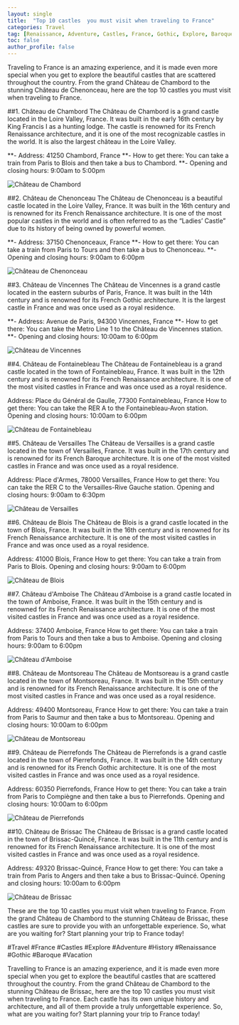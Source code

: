 ```yaml
---
layout: single
title:  "Top 10 castles  you must visit when traveling to France"
categories: Travel
tag: [Renaissance, Adventure, Castles, France, Gothic, Explore, Baroque, TopCastlesYouMustVisitWhenTravelingToFrance, Travel, Vacation, History]
toc: false
author_profile: false
---
```

Traveling to France is an amazing experience, and it is made even more special when you get to explore the beautiful castles that are scattered throughout the country. From the grand Château de Chambord to the stunning Château de Chenonceau, here are the top 10 castles you must visit when traveling to France. 

##1. Château de Chambord 
The Château de Chambord is a grand castle located in the Loire Valley, France. It was built in the early 16th century by King Francis I as a hunting lodge. The castle is renowned for its French Renaissance architecture, and it is one of the most recognizable castles in the world. It is also the largest château in the Loire Valley. 

**- Address: 41250 Chambord, France 
**- How to get there: You can take a train from Paris to Blois and then take a bus to Chambord. 
**- Opening and closing hours: 9:00am to 5:00pm 

![Château de Chambord](https://upload.wikimedia.org/wikipedia/commons/thumb/2/2b/Ch%C3%A2teau_de_Chambord_%28Loire%2C_France%29_%E2%80%93_June_2015_%281%29.jpg/800px-Ch%C3%A2teau_de_Chambord_%28Loire%2C_France%29_%E2%80%93_June_2015_%281%29.jpg)

##2. Château de Chenonceau 
The Château de Chenonceau is a beautiful castle located in the Loire Valley, France. It was built in the 16th century and is renowned for its French Renaissance architecture. It is one of the most popular castles in the world and is often referred to as the “Ladies’ Castle” due to its history of being owned by powerful women. 

**- Address: 37150 Chenonceaux, France 
**- How to get there: You can take a train from Paris to Tours and then take a bus to Chenonceau. 
**- Opening and closing hours: 9:00am to 6:00pm 

![Château de Chenonceau](https://upload.wikimedia.org/wikipedia/commons/thumb/f/f3/Ch%C3%A2teau_de_Chenonceau_%28Loire%2C_France%29_%E2%80%93_June_2015_%281%29.jpg/800px-Ch%C3%A2teau_de_Chenonceau_%28Loire%2C_France%29_%E2%80%93_June_2015_%281%29.jpg)

##3. Château de Vincennes 
The Château de Vincennes is a grand castle located in the eastern suburbs of Paris, France. It was built in the 14th century and is renowned for its French Gothic architecture. It is the largest castle in France and was once used as a royal residence. 

**- Address: Avenue de Paris, 94300 Vincennes, France 
**- How to get there: You can take the Metro Line 1 to the Château de Vincennes station. 
**- Opening and closing hours: 10:00am to 6:00pm 

![Château de Vincennes](https://upload.wikimedia.org/wikipedia/commons/thumb/6/6b/Ch%C3%A2teau_de_Vincennes_%28Vincennes%2C_France%29_%E2%80%93_June_2015_%281%29.jpg/800px-Ch%C3%A2teau_de_Vincennes_%28Vincennes%2C_France%29_%E2%80%93_June_2015_%281%29.jpg)

##4. Château de Fontainebleau 
The Château de Fontainebleau is a grand castle located in the town of Fontainebleau, France. It was built in the 12th century and is renowned for its French Renaissance architecture. It is one of the most visited castles in France and was once used as a royal residence. 

Address: Place du Général de Gaulle, 77300 Fontainebleau, France 
How to get there: You can take the RER A to the Fontainebleau-Avon station. 
Opening and closing hours: 10:00am to 6:00pm 

![Château de Fontainebleau](https://upload.wikimedia.org/wikipedia/commons/thumb/2/2a/Ch%C3%A2teau_de_Fontainebleau_%28Fontainebleau%2C_France%29_%E2%80%93_June_2015_%281%29.jpg/800px-Ch%C3%A2teau_de_Fontainebleau_%28Fontainebleau%2C_France%29_%E2%80%93_June_2015_%281%29.jpg)

##5. Château de Versailles 
The Château de Versailles is a grand castle located in the town of Versailles, France. It was built in the 17th century and is renowned for its French Baroque architecture. It is one of the most visited castles in France and was once used as a royal residence. 

Address: Place d'Armes, 78000 Versailles, France 
How to get there: You can take the RER C to the Versailles-Rive Gauche station. 
Opening and closing hours: 9:00am to 6:30pm 

![Château de Versailles](https://upload.wikimedia.org/wikipedia/commons/thumb/a/a8/Ch%C3%A2teau_de_Versailles_%28Versailles%2C_France%29_%E2%80%93_June_2015_%281%29.jpg/800px-Ch%C3%A2teau_de_Versailles_%28Versailles%2C_France%29_%E2%80%93_June_2015_%281%29.jpg)

##6. Château de Blois 
The Château de Blois is a grand castle located in the town of Blois, France. It was built in the 16th century and is renowned for its French Renaissance architecture. It is one of the most visited castles in France and was once used as a royal residence. 

Address: 41000 Blois, France 
How to get there: You can take a train from Paris to Blois. 
Opening and closing hours: 9:00am to 6:00pm 

![Château de Blois](https://upload.wikimedia.org/wikipedia/commons/thumb/8/8c/Ch%C3%A2teau_de_Blois_%28Blois%2C_France%29_%E2%80%93_June_2015_%281%29.jpg/800px-Ch%C3%A2teau_de_Blois_%28Blois%2C_France%29_%E2%80%93_June_2015_%281%29.jpg)

##7. Château d'Amboise 
The Château d'Amboise is a grand castle located in the town of Amboise, France. It was built in the 15th century and is renowned for its French Renaissance architecture. It is one of the most visited castles in France and was once used as a royal residence. 

Address: 37400 Amboise, France 
How to get there: You can take a train from Paris to Tours and then take a bus to Amboise. 
Opening and closing hours: 9:00am to 6:00pm 

![Château d'Amboise](https://upload.wikimedia.org/wikipedia/commons/thumb/2/2d/Ch%C3%A2teau_d%27Amboise_%28Amboise%2C_France%29_%E2%80%93_June_2015_%281%29.jpg/800px-Ch%C3%A2teau_d%27Amboise_%28Amboise%2C_France%29_%E2%80%93_June_2015_%281%29.jpg)

##8. Château de Montsoreau 
The Château de Montsoreau is a grand castle located in the town of Montsoreau, France. It was built in the 15th century and is renowned for its French Renaissance architecture. It is one of the most visited castles in France and was once used as a royal residence. 

Address: 49400 Montsoreau, France 
How to get there: You can take a train from Paris to Saumur and then take a bus to Montsoreau. 
Opening and closing hours: 10:00am to 6:00pm 

![Château de Montsoreau](https://upload.wikimedia.org/wikipedia/commons/thumb/3/3d/Ch%C3%A2teau_de_Montsoreau_%28Montsoreau%2C_France%29_%E2%80%93_June_2015_%281%29.jpg/800px-Ch%C3%A2teau_de_Montsoreau_%28Montsoreau%2C_France%29_%E2%80%93_June_2015_%281%29.jpg)

##9. Château de Pierrefonds 
The Château de Pierrefonds is a grand castle located in the town of Pierrefonds, France. It was built in the 14th century and is renowned for its French Gothic architecture. It is one of the most visited castles in France and was once used as a royal residence. 

Address: 60350 Pierrefonds, France 
How to get there: You can take a train from Paris to Compiègne and then take a bus to Pierrefonds. 
Opening and closing hours: 10:00am to 6:00pm 

![Château de Pierrefonds](https://upload.wikimedia.org/wikipedia/commons/thumb/3/3f/Ch%C3%A2teau_de_Pierrefonds_%28Pierrefonds%2C_France%29_%E2%80%93_June_2015_%281%29.jpg/800px-Ch%C3%A2teau_de_Pierrefonds_%28Pierrefonds%2C_France%29_%E2%80%93_June_2015_%281%29.jpg)

##10. Château de Brissac 
The Château de Brissac is a grand castle located in the town of Brissac-Quincé, France. It was built in the 11th century and is renowned for its French Renaissance architecture. It is one of the most visited castles in France and was once used as a royal residence. 

Address: 49320 Brissac-Quincé, France 
How to get there: You can take a train from Paris to Angers and then take a bus to Brissac-Quincé. 
Opening and closing hours: 10:00am to 6:00pm 

![Château de Brissac](https://upload.wikimedia.org/wikipedia/commons/thumb/3/3f/Ch%C3%A2teau_de_Brissac_%28Brissac-Quinc%C3%A9%2C_France%29_%E2%80%93_June_2015_%281%29.jpg/800px-Ch%C3%A2teau_de_Brissac_%28Brissac-Quinc%C3%A9%2C_France%29_%E2%80%93_June_2015_%281%29.jpg)

These are the top 10 castles you must visit when traveling to France. From the grand Château de Chambord to the stunning Château de Brissac, these castles are sure to provide you with an unforgettable experience. So, what are you waiting for? Start planning your trip to France today! 

#Travel #France #Castles #Explore #Adventure #History #Renaissance #Gothic #Baroque #Vacation 

Travelling to France is an amazing experience, and it is made even more special when you get to explore the beautiful castles that are scattered throughout the country. From the grand Château de Chambord to the stunning Château de Brissac, here are the top 10 castles you must visit when traveling to France. Each castle has its own unique history and architecture, and all of them provide a truly unforgettable experience. So, what are you waiting for? Start planning your trip to France today!
